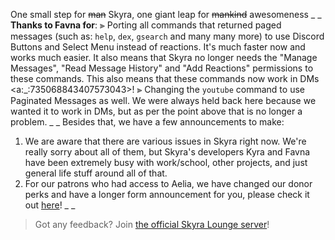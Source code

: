 One small step for ~~man~~ Skyra, one giant leap for ~~mankind~~ awesomeness
_ _
**Thanks to Favna for**:
⫸ Porting all commands that returned paged messages (such as: `help`, `dex`, `gsearch` and many many more) to use Discord Buttons and Select Menu instead of reactions. It's much faster now and works much easier. It also means that Skyra no longer needs the "Manage Messages", "Read Message History" and "Add Reactions" permissions to these commands. This also means that these commands now work in DMs <a:_:735068843407573043>!
⫸ Changing the `youtube` command to use Paginated Messages as well. We were always held back here because we wanted it to work in DMs, but as per the point above that is no longer a problem.
_ _
Besides that, we have a few announcements to make:
1. We are aware that there are various issues in Skyra right now. We're really sorry about all of them, but Skyra's developers Kyra and Favna have been extremely busy with work/school, other projects, and just general life stuff around all of that.
2. For our patrons who had access to Aelia, we have changed our donor perks and have a longer form announcement for you, please check it out [here](https://www.patreon.com/posts/58213983)!
_ _
> Got any feedback? Join [the official Skyra Lounge server](https://join.skyra.pw)!
